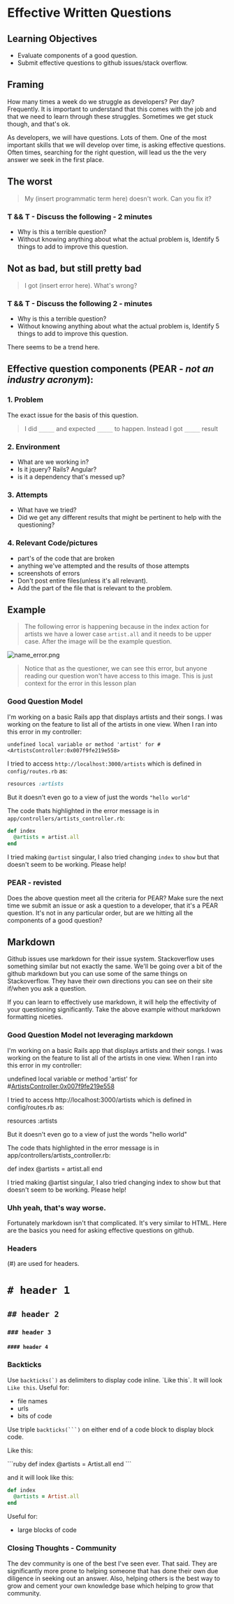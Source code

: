 # Effective Written Questions

## Learning Objectives

- Evaluate components of a good question.
- Submit effective questions to github issues/stack overflow.

## Framing
How many times a week do we struggle as developers? Per day? Frequently. It is important to understand that this comes with the job and that we need to learn through these struggles. Sometimes we get stuck though, and that's ok.

As developers, we will have questions. Lots of them. One of the most important skills that we will develop over time, is asking effective questions. Often times, searching for the right question, will lead us the the very answer we seek in the first place.

## The worst
> My (insert programmatic term here) doesn't work. Can you fix it?

### T && T - Discuss the following - 2 minutes
- Why is this a terrible question?
- Without knowing anything about what the actual problem is, Identify 5 things to add to improve this question.

## Not as bad, but still pretty bad
> I got (insert error here). What's wrong?

### T && T - Discuss the following 2 - minutes
- Why is this a terrible question?
- Without knowing anything about what the actual problem is, Identify 5 things to add to improve this question.

There seems to be a trend here.

## Effective question components (PEAR - *not an industry acronym*):

### 1. Problem
The exact issue for the basis of this question.

> I did `_____` and expected `_____` to happen. Instead I got `_____` result

### 2. Environment
- What are we working in?
- Is it jquery? Rails? Angular?
- is it a dependency that's messed up?

### 3. Attempts
- What have we tried?
- Did we get any different results that might be pertinent to help with the questioning?

### 4. Relevant Code/pictures
- part's of the code that are broken
- anything we've attempted and the results of those attempts
- screenshots of errors
- Don't post entire files(unless it's all relevant).
- Add the part of the file that is relevant to the problem.

## Example

> The following error is happening because in the index action for artists we have a lower case `artist.all` and it needs to be upper case. After the image will be the example question.

![name_error.png](name_error.png)

> Notice that as the questioner, we can see this error, but anyone reading our question won't have access to this image. This is just context for the error in this lesson plan

### Good Question Model

I'm working on a basic Rails app that displays artists and their songs. I was working on the feature to list all of the artists in one view. When I ran into this error in my controller:

```
undefined local variable or method 'artist' for #<ArtistsController:0x007f9fe219e558>
```

I tried to access `http://localhost:3000/artists` which is defined in `config/routes.rb` as:

```ruby
resources :artists
```

But it doesn't even go to a view of just the words `"hello world"`

The code thats highlighted in the error message is in `app/controllers/artists_controller.rb`:

```ruby
def index
  @artists = artist.all
end
```

I tried making `@artist` singular, I also tried changing `index` to `show` but that doesn't seem to be working. Please help!

### PEAR - revisted
Does the above question meet all the criteria for PEAR? Make sure the next time we submit an issue or ask a question to a developer, that it's a PEAR question. It's not in any particular order, but are we hitting all the components of a good question?

## Markdown
Github issues use markdown for their issue system. Stackoverflow uses something similar but not exactly the same. We'll be going over a bit of the github markdown but you can use some of the same things on Stackoverflow. They have their own directions you can see on their site if/when you ask a question.

If you can learn to effectively use markdown, it will help the effectivity of your questioning significantly. Take the above example without markdown formatting niceties.

### Good Question Model not leveraging markdown

I'm working on a basic Rails app that displays artists and their songs. I was working on the feature to list all of the artists in one view. When I ran into this error in my controller:

undefined local variable or method 'artist' for #<ArtistsController:0x007f9fe219e558>

I tried to access http://localhost:3000/artists which is defined in config/routes.rb as:


resources :artists


But it doesn't even go to a view of just the words "hello world"

The code thats highlighted in the error message is in app/controllers/artists_controller.rb:


def index
  @artists = artist.all
end


I tried making @artist singular, I also tried changing index to show but that doesn't seem to be working. Please help!

### Uhh yeah, that's way worse.
Fortunately markdown isn't that complicated. It's very similar to HTML. Here are the basics you need for asking effective questions on github.

### Headers
(\#) are used for headers.
# `# header 1`
## `## header 2`
### `### header 3`
#### `#### header 4`

### Backticks
Use ``backticks(`)`` as delimiters to display code inline. \`Like this\`. It will look `Like this`. Useful for:

- file names
- urls
- bits of code

Use triple ``backticks(```)`` on either end of a code block to display block code.

Like this:

\`\`\`ruby
def index
  @artists = Artist.all
end
\`\`\`

and it will look like this:

```ruby
def index
  @artists = Artist.all
end
```

Useful for:

- large blocks of code

### Closing Thoughts - Community
The dev community is one of the best I've seen ever. That said. They are significantly more prone to helping someone that has done their own due diligence in seeking out an answer. Also, helping others is the best way to grow and cement your own knowledge base which helping to grow that community.
